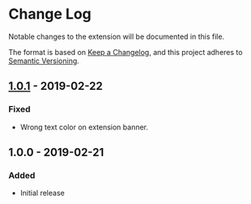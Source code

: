 # Change Log

Notable changes to the extension will be documented in this file.

The format is based on [Keep a Changelog](https://keepachangelog.com/en/1.0.0/),
and this project adheres to [Semantic Versioning](https://semver.org/spec/v2.0.0.html).

## [1.0.1] - 2019-02-22

### Fixed

- Wrong text color on extension banner.

## 1.0.0 - 2019-02-21

### Added

- Initial release

[1.0.1]: https://github.com/mezzode/arc-branch/compare/v1.0.0...v1.0.1
